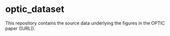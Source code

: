 # optic_dataset
This repository contains the source data underlying the figures in the OPTIC paper ([URL]).
